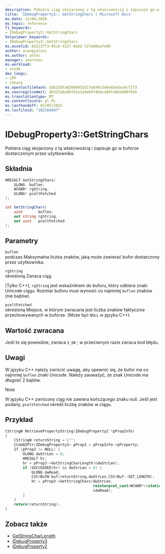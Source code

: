 ```yaml
---
description: Pobiera ciąg skojarzony z tą właściwością i zapisuje go w buforze dostarczonym przez użytkownika.
title: 'IDebugProperty3:: GetStringChars | Microsoft Docs'
ms.date: 11/04/2016
ms.topic: reference
f1_keywords:
- IDebugProperty3::GetStringChars
helpviewer_keywords:
- IDebugProperty3::GetStringChars
ms.assetid: 832c37f3-85cb-4227-8ab2-f27a80eafe90
author: acangialosi
ms.author: anthc
manager: jmartens
ms.workload:
- vssdk
dev_langs:
- CPP
- CSharp
ms.openlocfilehash: d3b220fa02809015d1fa699c5e9eb5edac8cf2f3
ms.sourcegitcommit: 4b323a8a8bfd1a1a9e84f4b4ca88fa8da690f656
ms.translationtype: MT
ms.contentlocale: pl-PL
ms.lasthandoff: 03/05/2021
ms.locfileid: "102166687"
---
```

# <a name="idebugproperty3getstringchars"></a>IDebugProperty3::GetStringChars
Pobiera ciąg skojarzony z tą właściwością i zapisuje go w buforze dostarczonym przez użytkownika.

## <a name="syntax"></a>Składnia

```cpp
HRESULT GetStringChars(
    ULONG  buflen,
    WCHAR* rgString,
    ULONG* pceltFetched
);
```

```csharp
int GetStringChars(
    uint       buflen,
    out string rgString,
    out uint   pceltFetched
);
```

## <a name="parameters"></a>Parametry
`buflen`\
podczas Maksymalna liczba znaków, jaką może zawierać bufor dostarczony przez użytkownika.

`rgString`\
określoną Zwraca ciąg.

 [Tylko C++], `rgString` jest wskaźnikiem do buforu, który odbiera znaki Unicode ciągu. Rozmiar buforu musi wynosić co najmniej `buflen` znaków (nie bajtów).

`pceltFetched`\
określoną Miejsce, w którym zwracana jest liczba znaków faktycznie przechowywanych w buforze. (Może być `NULL` w języku C++).

## <a name="return-value"></a>Wartość zwracana
Jeśli to się powiedzie, zwraca `S_OK` ; w przeciwnym razie zwraca kod błędu.

## <a name="remarks"></a>Uwagi
W języku C++ należy zwrócić uwagę, aby upewnić się, że bufor ma co najmniej `buflen` znaki Unicode. Należy zauważyć, że znak Unicode ma długość 2 bajtów.

> [!NOTE]
> W języku C++ zwrócony ciąg nie zawiera kończącego znaku null. Jeśli jest podany, `pceltFetched` określi liczbę znaków w ciągu.

## <a name="example"></a>Przykład

```cpp
CStringW RetrievePropertyString(IDebugProperty2 *pPropInfo)
{
    CStringW returnString = L"";
    CComQIPtr<IDebugProperty3> pProp3 = pPropInfo->pProperty;
    If (pProp3 != NULL) {
        ULONG dwStrLen = 0;
        HRESULT hr;
        hr = pProp3->GetStringCharLength(&dwStrLen);
        if (SUCCEEDED(hr) && dwStrLen > 0) {
            ULONG dwRead;
            CStrBufW buf(returnString,dwStrLen,CStrBuf::SET_LENGTH);
            hr = pProp3->GetStringChars(dwStrLen,
                                        reinterpret_cast<WCHAR*>(static_cast<CStringW::PXSTR>(buf)),
                                        &dwRead);
        }
    }
    return(returnString);
}
```

## <a name="see-also"></a>Zobacz także
- [GetStringCharLength](../../../extensibility/debugger/reference/idebugproperty3-getstringcharlength.md)
- [IDebugProperty3](../../../extensibility/debugger/reference/idebugproperty3.md)
- [IDebugProperty2](../../../extensibility/debugger/reference/idebugproperty2.md)
